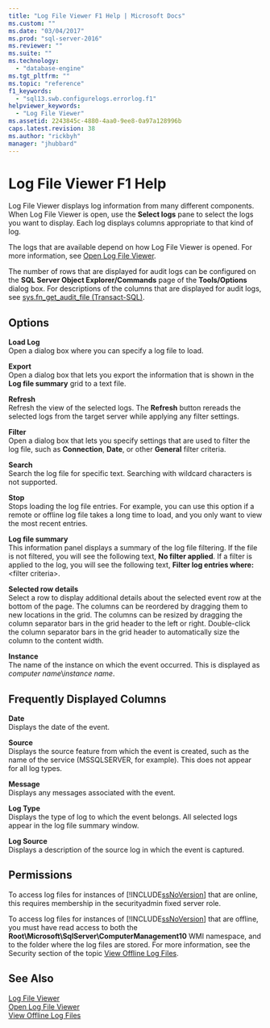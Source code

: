 ```yaml
---
title: "Log File Viewer F1 Help | Microsoft Docs"
ms.custom: ""
ms.date: "03/04/2017"
ms.prod: "sql-server-2016"
ms.reviewer: ""
ms.suite: ""
ms.technology: 
  - "database-engine"
ms.tgt_pltfrm: ""
ms.topic: "reference"
f1_keywords: 
  - "sql13.swb.configurelogs.errorlog.f1"
helpviewer_keywords: 
  - "Log File Viewer"
ms.assetid: 2243845c-4880-4aa0-9ee8-0a97a128996b
caps.latest.revision: 38
ms.author: "rickbyh"
manager: "jhubbard"
---
```

# Log File Viewer F1 Help
  Log File Viewer displays log information from many different components. When Log File Viewer is open, use the **Select logs** pane to select the logs you want to display. Each log displays columns appropriate to that kind of log.  
  
 The logs that are available depend on how Log File Viewer is opened. For more information, see [Open Log File Viewer](../../relational-databases/logs/open-log-file-viewer.md).  
  
 The number of rows that are displayed for audit logs can be configured on the **SQL Server Object Explorer/Commands** page of the **Tools/Options** dialog box. For descriptions of the columns that are displayed for audit logs, see [sys.fn_get_audit_file &#40;Transact-SQL&#41;](../../relational-databases/system-functions/sys.fn-get-audit-file-transact-sql.md).  
  
## Options  
 **Load Log**  
 Open a dialog box where you can specify a log file to load.  
  
 **Export**  
 Open a dialog box that lets you export the information that is shown in the **Log file summary** grid to a text file.  
  
 **Refresh**  
 Refresh the view of the selected logs. The **Refresh** button rereads the selected logs from the target server while applying any filter settings.  
  
 **Filter**  
 Open a dialog box that lets you specify settings that are used to filter the log file, such as **Connection**, **Date**, or other **General** filter criteria.  
  
 **Search**  
 Search the log file for specific text. Searching with wildcard characters is not supported.  
  
 **Stop**  
 Stops loading the log file entries. For example, you can use this option if a remote or offline log file takes a long time to load, and you only want to view the most recent entries.  
  
 **Log file summary**  
 This information panel displays a summary of the log file filtering. If the file is not filtered, you will see the following text, **No filter applied**. If a filter is applied to the log, you will see the following text, **Filter log entries where:** \<filter criteria>.  
  
 **Selected row details**  
 Select a row to display additional details about the selected event row at the bottom of the page. The columns can be reordered by dragging them to new locations in the grid. The columns can be resized by dragging the column separator bars in the grid header to the left or right. Double-click the column separator bars in the grid header to automatically size the column to the content width.  
  
 **Instance**  
 The name of the instance on which the event occurred. This is displayed as *computer name*\\*instance name*.  
  
## Frequently Displayed Columns  
 **Date**  
 Displays the date of the event.  
  
 **Source**  
 Displays the source feature from which the event is created, such as the name of the service (MSSQLSERVER, for example). This does not appear for all log types.  
  
 **Message**  
 Displays any messages associated with the event.  
  
 **Log Type**  
 Displays the type of log to which the event belongs. All selected logs appear in the log file summary window.  
  
 **Log Source**  
 Displays a description of the source log in which the event is captured.  
  
## Permissions  
 To access log files for instances of [!INCLUDE[ssNoVersion](../../advanced-analytics/r-services/includes/ssnoversion-md.md)] that are online, this requires membership in the securityadmin fixed server role.  
  
 To access log files for instances of [!INCLUDE[ssNoVersion](../../advanced-analytics/r-services/includes/ssnoversion-md.md)] that are offline, you must have read access to both the **Root\Microsoft\SqlServer\ComputerManagement10** WMI namespace, and to the folder where the log files are stored. For more information, see the Security section of the topic [View Offline Log Files](../../relational-databases/logs/view-offline-log-files.md).  
  
## See Also  
 [Log File Viewer](../../relational-databases/logs/log-file-viewer.md)   
 [Open Log File Viewer](../../relational-databases/logs/open-log-file-viewer.md)   
 [View Offline Log Files](../../relational-databases/logs/view-offline-log-files.md)  
  
  